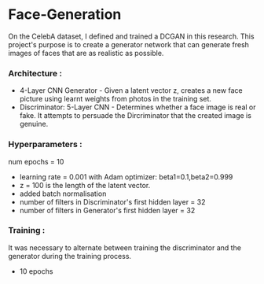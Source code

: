 # Face-Generation

On the CelebA dataset, I defined and trained a DCGAN in this research.
This project's purpose is to create a generator network that can generate fresh images of faces that are as realistic as possible.

### Architecture :

- 4-Layer CNN Generator - Given a latent vector z, creates a new face picture using learnt weights from photos in the training set.
- Discriminator: 5-Layer CNN - Determines whether a face image is real or fake.
It attempts to persuade the Dircriminator that the created image is genuine.
  
### Hyperparameters :
num epochs = 10 
- learning rate = 0.001 with Adam optimizer: beta1=0.1,beta2=0.999
- z = 100 is the length of the latent vector.
- added batch normalisation 
- number of filters in Discriminator's first hidden layer = 32 
- number of filters in Generator's first hidden layer = 32
  
### Training :
It was necessary to alternate between training the discriminator and the generator during the training process.
- 10 epochs
